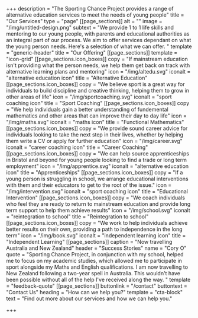 +++
description = "The Sporting Chance Project provides a range of alternative education services to meet the needs of young people"
title = "Our Services"
type = "page"
[[page_sections]]
alt = ""
image = "/img/untitled-design.png"
subtext = "We provide 1 to 1 life skills and mentoring to our young people, with parents and educational authorities as an integral part of our process. We aim to offer services dependant on what the young person needs. Here's a selection of what we can offer. "
template = "generic-header"
title = "Our Offering"
[[page_sections]]
template = "icon-grid"
[[page_sections.icon_boxes]]
copy = "If mainstream education isn't providing what the person needs, we help them get back on track with alternative learning plans and mentoring"
icon = "/img/altedu.svg"
iconalt = "alternative education icon"
title = "Alternative Education"
[[page_sections.icon_boxes]]
copy = "We believe sport is a great way for individuals to build discipline and creative thinking, helping them to grow in other areas of life"
icon = "/img/sportcoaching.svg"
iconalt = "sport coaching icon"
title = "Sport Coaching"
[[page_sections.icon_boxes]]
copy = "We help individuals gain a better understanding of fundemental mathematics and other areas that can improve their day to day life"
icon = "/img/maths.svg"
iconalt = "maths icon"
title = "Functional Mathematics"
[[page_sections.icon_boxes]]
copy = "We provide sound career advice for individuals looking to take the next step in their lives, whether by helping them write a CV or apply for further education"
icon = "/img/career.svg"
iconalt = "career coaching icon"
title = "Career Coaching"
[[page_sections.icon_boxes]]
copy = "We can help source apprenticeships in Bristol and beyond for young people looking to find a trade or long term employment"
icon = "/img/apprentice.svg"
iconalt = "alternative education icon"
title = "Apprenticeships"
[[page_sections.icon_boxes]]
copy = "If a young person is struggling in school, we arrange educational interventions with them and their educators to get to the root of the issue."
icon = "/img/intervention.svg"
iconalt = "sport coaching icon"
title = "Educational Intervention"
[[page_sections.icon_boxes]]
copy = "We coach individuals who feel they are ready to return to mainstream education and provide long term support to help them achieve results"
icon = "/img/school.svg"
iconalt = "reintegration to school"
title = "Reintegration to school"
[[page_sections.icon_boxes]]
copy = "We work to help individuals achieve better results on their own, providing a path to independence in the long term"
icon = "/img/book.svg"
iconalt = "independent learning icon"
title = "Independent Learning"
[[page_sections]]
caption = "Now travelling Australia and New Zealand"
header = "Success Stories"
name = "Cory O"
quote = "Sporting Chance Project, in conjunction with my school, helped me to focus on my academic studies, which allowed me to participate in sport alongside my Maths and English qualifications. I am now travelling to New Zealand following a two-year spell in Australia. This wouldn't have been possible without all of the help I've received along the way. "
template = "feedback-quote"
[[page_sections]]
buttonlink = "/contact"
buttontext = "Contact Us"
heading = "How can we help you?"
template = "cta-block"
text = "Find out more about our services and how we can help you."

+++
